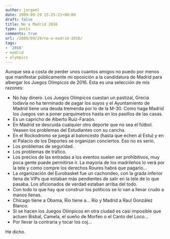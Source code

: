 ```yaml
---
author: jorgeml
date: 2009-09-29 15:25:21+00:00
draft: false
title: No a Madrid 2016
type: posts
comments: true
url: /2009/09/29/no-a-madrid-2016/
tags:
- '2016'
- madrid
- olympics
---
```


Aunque sea a costa de perder unos cuantos amigos no puedo por menos que manifestar públicamente mi oposición a la candidatura de Madrid para albergar los Juegos Olímpicos de 2016. Esta es una selección de mis razones:

* No hay dinero. Los Juegos Olímpicos cuestan un pastizal, Grecia todavía no ha terminado de pagar los suyos y el Ayuntamiento de Madrid tiene una deuda tremenda por lo de la M-30. Como haga Madrid los Juegos van a poner parquímetros hasta en los pasillos de las casas.
* Es un capricho de Alberto Ruiz-Faraón.
* En Madrid se descuida cualquier otro deporte que no sea el fútbol. Veasen los problemas del Estudiantes con su cancha.
* En el Rockodromo se juega al baloncesto (hasta que echen al Estu) y en el Palacio de los Deportes se organizan conciertos. Eso no es serio.
* Los problemas de seguridad.
* Los problemas de tráfico.
* Los precios de las entradas a los eventos suelen ser prohibitivos, muy poca gente puede permitirse ir. La mayoría de los madrileños lo verá por la tele y como compre los derechos Roures habrá que pagarlo...
* La organización del Eurobasket fue un cachondeo, con la grada inferior llena de VIPs que estaban más pendientes de salir en la tele de lo que pasaba. Los aficionados de verdad estaban arriba del todo.
* Con todo lo que hay que construir los políticos se lo van a llevar crudo a manos llenas.
* Chicago tiene a Obama, Río tiene a... Río y Madrid a Raul González Blanco.
* Si se hacen los Juegos Olímpicos en otra ciudad es casi imposible que actuen Bisbal, Camela, el sueño de Morfeo o el Canto del Loco...
* Por llevar la contraria y tocar los coj...

He dicho.
